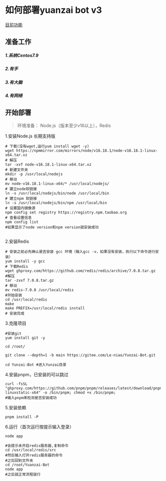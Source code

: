# 如何部署yuanzai bot v3
[目前功能](https://gitee.com/Le-niao/Yunzai-Bot/tree/main/plugins/genshin)
## 准备工作
##### 1.系统Centos7.9
##### 2.有手
##### 3.有大脑
##### 4.有网络
## 开始部署
>环境准备： Node.js（版本至少v16以上），Redis

1.安装Node.js 长期支持版
```
# 下载(没有wget,运行yum install wget -y) 
wget https://npmmirror.com/mirrors/node/v16.18.1/node-v16.18.1-linux-x64.tar.xz
# 解压
tar -xvf node-v16.18.1-linux-x64.tar.xz
# 新建文件夹
mkdir -p /usr/local/nodejs
# 移动
mv node-v16.18.1-linux-x64/* /usr/local/nodejs/
# 建立node软链接
ln -s /usr/local/nodejs/bin/node /usr/local/bin
# 建立npm 软链接
ln -s /usr/local/nodejs/bin/npm /usr/local/bin
# 设置国内镜像源
npm config set registry https://registry.npm.taobao.org
# 查看设置信息
npm config list
#如果显示了node version和npm version就安装成功


```
2.安装Redis
```
# 安装之前必先确认是否安装 gcc 环境（输入gcc -v，如果没有安装，执行以下命令进行安装）
yum install -y gcc 
# 下载Redis
wget ghproxy.com/https://github.com/redis/redis/archive/7.0.8.tar.gz
#解压
tar -zvxf 7.0.8.tar.gz
# 移动
mv redis-7.0.8 /usr/local/redis
#开始安装
cd /usr/local/redis
make
make PREFIX=/usr/local/redis install
# 安装完成

```

3.克隆项目
```
#安装git
yum install git -y

cd /root/

git clone --depth=1 -b main https://gitee.com/Le-niao/Yunzai-Bot.git
```
```
cd Yunzai-Bot #进入Yunzai目录
```
4.安装pnpm，已安装的可以跳过
```
curl -fsSL "ghproxy.com/https://github.com/pnpm/pnpm/releases/latest/download/pnpm-linuxstatic-x64" -o /bin/pnpm; chmod +x /bin/pnpm;
#输入pnpm来检测是否安装成功
```
5.安装依赖
```
pnpm install -P
```
6.运行（首次运行按提示输入登录）
```
node app

#会提示未开启redis服务器,复制命令
cd /usr/local/redis/src
#然后输入打开redis服务器的命令
#之后回到文件夹
cd /root/Yuanzai-Bot
node app
#之后就正常流程就行
```
